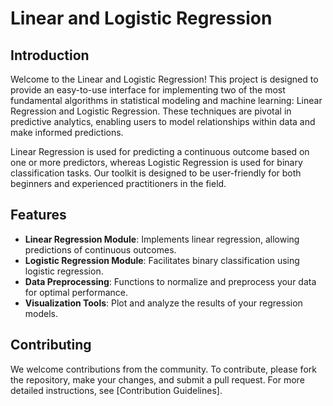 # Linear and Logistic Regression

## Introduction
Welcome to the Linear and Logistic Regression! This project is designed to provide an easy-to-use interface for implementing two of the most fundamental algorithms in statistical modeling and machine learning: Linear Regression and Logistic Regression. These techniques are pivotal in predictive analytics, enabling users to model relationships within data and make informed predictions.

Linear Regression is used for predicting a continuous outcome based on one or more predictors, whereas Logistic Regression is used for binary classification tasks. Our toolkit is designed to be user-friendly for both beginners and experienced practitioners in the field.

## Features
- **Linear Regression Module**: Implements linear regression, allowing predictions of continuous outcomes.
- **Logistic Regression Module**: Facilitates binary classification using logistic regression.
- **Data Preprocessing**: Functions to normalize and preprocess your data for optimal performance.
- **Visualization Tools**: Plot and analyze the results of your regression models.

## Contributing
We welcome contributions from the community. To contribute, please fork the repository, make your changes, and submit a pull request. For more detailed instructions, see [Contribution Guidelines].